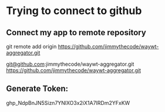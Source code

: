 # Trying to connect to github

## Connect my app to remote repository
git remote add origin https://github.com/jimmythecode/waywt-aggregator.git

git@github.com:jimmythecode/waywt-aggregator.git
https://github.com/jimmythecode/waywt-aggregator.git

## Generate Token:
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

##

